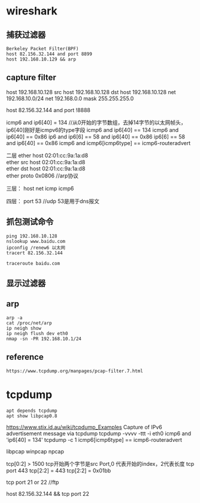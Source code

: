 # wireshark
## 捕获过滤器
    Berkeley Packet Filter(BPF)
    host 82.156.32.144 and port 8899
    host 192.168.10.129 && arp

## capture filter
host 192.168.10.128
src host 192.168.10.128
dst host 192.168.10.128
net 192.168.10.0/24     net 192.168.0.0 mask 255.255.255.0

host 82.156.32.144 and port !8888

icmp6 and ip6[40] = 134     //从0开始的字节数组，去掉14字节的以太网帧头，ip6[40]刚好是icmpv6的type字段
icmp6 and ip6[40] == 134
icmp6 and ip6[40] == 0x86
ip6 and ip6[6] == 58 and ip6[40] == 0x86
ip6[6] == 58 and ip6[40] == 0x86
icmp6 and icmp6[icmp6type] == icmp6-routeradvert


二层
  ether host 02:01:cc:9a:1a:d8  
  ether src host 02:01:cc:9a:1a:d8  
  ether dst host 02:01:cc:9a:1a:d8  
  ether proto 0x0806    //arp协议

三层：
    host
    net
    icmp
    icmp6



四层：
    port 53 //udp 53是用于dns报文

## 抓包测试命令
    ping 192.168.10.128
    nslookup www.baidu.com
    ipconfig /renew6 以太网
    tracert 82.156.32.144

    traceroute baidu.com



## 显示过滤器


## arp
    arp -a
    cat /proc/net/arp
    ip neigh show
    ip neigh flush dev eth0
    nmap -sn -PR 192.168.10.1/24

## reference
    https://www.tcpdump.org/manpages/pcap-filter.7.html


# tcpdump
    apt depends tcpdump
    apt show libpcap0.8


https://www.stix.id.au/wiki/tcpdump_Examples
Capture of IPv6 advertisement message via tcpdump
tcpdump -vvvv -ttt -i eth0 icmp6 and 'ip6[40] = 134'
tcpdump -c 1 icmp6[icmp6type] == icmp6-routeradvert

libpcap
winpcap
npcap

tcp[0:2] > 1500  tcp开始两个字节是src Port,0 代表开始的index，2代表长度
tcp port 443 
tcp[2:2] = 443
tcp[2:2] = 0x01bb

tcp port 21 or 22  //ftp


host 82.156.32.144 && tcp port 22
